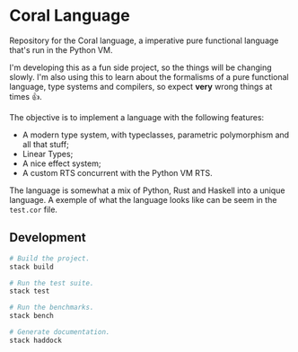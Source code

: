 # Coral Language

Repository for the Coral language, a imperative pure functional language that's
run in the Python VM.

I'm developing this as a fun side project, so the things will be changing
slowly. I'm also using this to learn about the formalisms of a pure functional
language, type systems and compilers, so expect **very** wrong things at times :+1:.

The objective is to implement a language with the following features:

- A modern type system, with typeclasses, parametric polymorphism and all that stuff;
- Linear Types;
- A nice effect system;
- A custom RTS concurrent with the Python VM RTS.

The language is somewhat a mix of Python, Rust and Haskell into a unique
language. A exemple of what the language looks like can be seem in the
`test.cor` file.

## Development

```sh
# Build the project.
stack build

# Run the test suite.
stack test

# Run the benchmarks.
stack bench

# Generate documentation.
stack haddock
```
